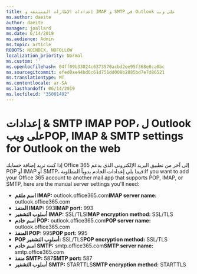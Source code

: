 ```yaml
---
title: إعدادات الإطارات المنبثقة و IMAP و SMTP في Outlook على ويب
ms.author: daeite
author: daeite
manager: joallard
ms.date: 6/14/2019
ms.audience: Admin
ms.topic: article
ROBOTS: NOINDEX, NOFOLLOW
localization_priority: Normal
ms.custom: ''
ms.openlocfilehash: 04ff09b33024c6373570acbd2ee95f368e8ca0bc
ms.sourcegitcommit: efed0ae44bd6c61d751dd008b2885bd7e7d86521
ms.translationtype: MT
ms.contentlocale: ar-SA
ms.lasthandoff: 06/14/2019
ms.locfileid: "35001492"
---
```

# <a name="pop-imap--smtp-settings-for-outlook-on-the-web"></a><span data-ttu-id="fc3cb-102">إعدادات & SMTP IMAP POP، ل Outlook على ويب</span><span class="sxs-lookup"><span data-stu-id="fc3cb-102">POP, IMAP & SMTP settings for Outlook on the web</span></span>

<span data-ttu-id="fc3cb-103">إذا كنت تريد إضافة حسابك Office 365 إلى آخر من تطبيق البريد الإلكتروني الذي يدعم POP أو IMAP أو SMTP، فيما يلي إعدادات الخادم يدوياً المطلوبة:</span><span class="sxs-lookup"><span data-stu-id="fc3cb-103">If you want to add your Office 365 account to another mail app that supports POP, IMAP, or SMTP, here are the manual server settings you'll need:</span></span>
  
- <span data-ttu-id="fc3cb-104">**اسم ملقم IMAP:** outlook.office365.com</span><span class="sxs-lookup"><span data-stu-id="fc3cb-104">**IMAP server name:** outlook.office365.com</span></span>
- <span data-ttu-id="fc3cb-105">**المنفذ IMAP:** 993</span><span class="sxs-lookup"><span data-stu-id="fc3cb-105">**IMAP port:** 993</span></span>
- <span data-ttu-id="fc3cb-106">**أسلوب التشفير IMAP:** SSL/TLS</span><span class="sxs-lookup"><span data-stu-id="fc3cb-106">**IMAP encryption method:** SSL/TLS</span></span>
- <span data-ttu-id="fc3cb-107">**اسم خادم POP:** outlook.office365.com</span><span class="sxs-lookup"><span data-stu-id="fc3cb-107">**POP server name:** outlook.office365.com</span></span>  
- <span data-ttu-id="fc3cb-108">**المنفذ POP:** 995</span><span class="sxs-lookup"><span data-stu-id="fc3cb-108">**POP port:** 995</span></span>  
- <span data-ttu-id="fc3cb-109">**POP أسلوب التشفير:** SSL/TLS</span><span class="sxs-lookup"><span data-stu-id="fc3cb-109">**POP encryption method:** SSL/TLS</span></span>  
- <span data-ttu-id="fc3cb-110">**اسم خادم SMTP:** smtp.office365.com</span><span class="sxs-lookup"><span data-stu-id="fc3cb-110">**SMTP server name:** smtp.office365.com</span></span>
- <span data-ttu-id="fc3cb-111">**منفذ SMTP:** 587</span><span class="sxs-lookup"><span data-stu-id="fc3cb-111">**SMTP port:** 587</span></span>
- <span data-ttu-id="fc3cb-112">**أسلوب التشفير SMTP:** STARTTLS</span><span class="sxs-lookup"><span data-stu-id="fc3cb-112">**SMTP encryption method:** STARTTLS</span></span>
